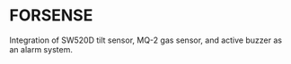 # FORSENSE
Integration of SW520D tilt sensor, MQ-2 gas sensor, and active buzzer as an alarm system.
